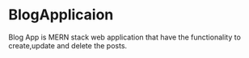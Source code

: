 # BlogApplicaion

Blog App is MERN stack web application that have the functionality to create,update and delete the posts.

